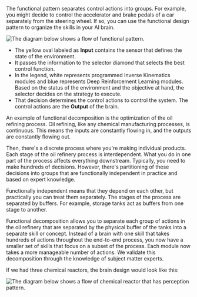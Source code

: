 The functional pattern separates control actions into groups. For example, you might decide to control the accelerator and brake pedals of a car separately from the steering wheel. If so, you can use the functional design pattern to organize the skills in your AI brain.

![The diagram below shows a flow of functional pattern.](../media/functional-pattern.png)

- The yellow oval labeled as **Input** contains the sensor that defines the state of the environment. 
- It passes the information to the selector diamond that selects the best control function. 
- In the legend, white represents programmed Inverse Kinematics modules and blue represents Deep Reinforcement Learning modules. Based on the status of the environment and the objective at hand, the selector decides on the strategy to execute. 
- That decision determines the control actions to control the system. The control actions are the **Output** of the brain.

An example of functional decomposition is the optimization of the oil refining process. Oil refining, like any chemical manufacturing processes, is continuous. This means the inputs are constantly flowing in, and the outputs are constantly flowing out.

Then, there's a discrete process where you're making individual products. Each stage of the oil refinery process is interdependent. What you do in one part of the process affects everything downstream. Typically, you need to make hundreds of decisions. However, there's partitioning of these decisions into groups that are functionally independent in practice and based on expert knowledge.

Functionally independent means that they depend on each other, but practically you can treat them separately. The stages of the process are separated by buffers. For example, storage tanks act as buffers from one stage to another. 

Functional decomposition allows you to separate each group of actions in the oil refinery that are separated by the physical buffer of the tanks into a separate skill or concept. Instead of a brain with one skill that takes hundreds of actions throughout the end-to-end process, you now have a smaller set of skills that focus on a subset of the process. Each module now takes a more manageable number of actions. We validate this decomposition through the knowledge of subject matter experts.

If we had three chemical reactors, the brain design would look like this:

![The diagram below shows a flow of chemical reactor that has perception pattern.](../media/functional-pattern-chemical-reactor.png)
